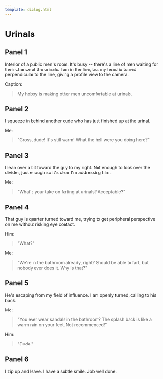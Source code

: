 ```yaml
---
template: dialog.html
---
```

# Urinals

## Panel 1

Interior of a public men's room. It's busy -- there's a line of men waiting for their chance at the urinals. I am in the line, but my head is turned perpendicular to the line, giving a profile view to the camera.

Caption:
> My hobby is making other men uncomfortable at urinals.

## Panel 2

I squeeze in behind another dude who has just finished up at the urinal.

Me:
> "Gross, dude! It's still warm! What the hell were you doing here?"

## Panel 3

I lean over a bit toward the guy to my right. Not enough to look over the divider, just enough so it's clear I'm addressing him.

Me:
> "What's your take on farting at urinals? Acceptable?"

## Panel 4

That guy is quarter turned toward me, trying to get peripheral perspective on me without risking eye contact.

Him:
> "What?"

Me:
> "We're in the bathroom already, right? Should be able to fart, but nobody ever does it. Why is that?"

## Panel 5

He's escaping from my field of influence. I am openly turned, calling to his back.

Me:
> "You ever wear sandals in the bathroom? The splash back is like a warm rain on your feet. Not recommended!"

Him:
> "Dude."

## Panel 6

I zip up and leave. I have a subtle smile. Job well done.
